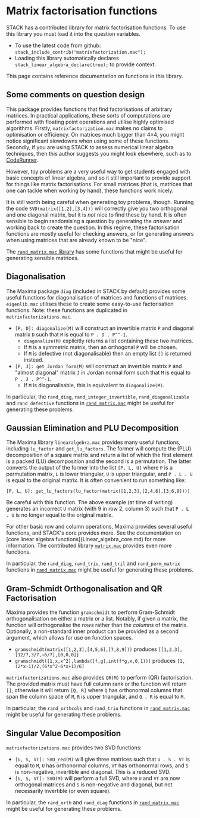 # Matrix factorisation functions

STACK has a contributed library for matrix factorisation functions.  To use this library you must load it into the question variables.

* To use the latest code from github: `stack_include_contrib("matrixfactorization.mac");`
* Loading this library automatically declares `stack_linear_algebra_declare(true);` to provide context.

This page contains reference documentation on functions in this library.

## Some comments on question design

This package provides functions that find factorisations of arbitrary matrices. In practical applications, these sorts of computations are performed with floating point operations and utilise highly optimised algorithms. Firstly, `matrixfactorization.mac` makes no claims to optimisation or efficiency. On matrices much bigger than 4×4, you might notice significant slowdowns when using some of these functions. Secondly, if you are using STACK to assess numerical linear algebra techniques, then this author suggests you might look elsewhere, such as to [CodeRunner](https://coderunner.org.nz/).

However, toy problems are a very useful way to get students engaged with basic concepts of linear algebra, and so it still important to provide support for things like matrix factorisations. For small matrices (that is, matrices that one can tackle when working by hand), these functions work nicely. 

It is still worth being careful when generating toy problems, though. Running the code `SVD(matrix([1,2],[3,4]))` will correctly give you two orthogonal and one diagonal matrix, but it is _not_ nice to find these by hand. It is often sensible to begin randomising a question by generating the _answer_ and working back to create the question. In this regime, these factorisation functions are mostly useful for checking answers, or for generating answers when using matrices that are already known to be "nice". 

The [`rand_matrix.mac` library](Random_Matrices.md) has some functions that might be useful for generating sensible matrices. 

## Diagonalisation

The Maxima package `diag` (included in STACK by default) provides some useful functions for diagonalisation of matrices and functions of matrices. `eigenlib.mac` utilises these to create some easy-to-use factorisation functions. Note: these functions are duplicated in `matrixfactorizations.mac`.

* `[P, D]: diagonalize(M)` will construct an invertible matrix `P` and diagonal matrix `D` such that `M` is equal to `P . D . P^^-1`.
  * `diagonalize(M)` explicitly returns a list containing these two matrices.
  * If `M` is a symmetric matrix, then an orthogonal `P` will be chosen.
  * If `M` is defective (not diagonalisable) then an empty list `[]` is returned instead.
* `[P, J]: get_Jordan_form(M)` will construct an invertible matrix `P` and "almost diagonal" matrix `J` in Jordan normal form such that `M` is equal to `P . J . P^^-1`.
  * If `M` is diagonalisable, this is equivalent to `diagonalize(M)`.

In particular, the `rand_diag`, `rand_integer_invertible`, `rand_diagonalizable` and `rand_defective` functions in [`rand_matrix.mac`](Random_Matrices.md) might be useful for generating these problems. 

## Gaussian Elimination and PLU Decomposition

The Maxima library `linearalgebra.mac` provides many useful functions, including `lu_factor` and `get_lu_factors`.  The former will compute the \(PLU\) decomposition of a square matrix and return a list of which the first element is a packed \(LU\) decomposition and the second is a permutation. The latter converts the output of the former into the list `[P, L, U]` where `P` is a permutation matrix, `L` is lower triangular, `U` is upper triangular, and `P . L . U` is equal to the original matrix. It is often convenient to run something like: 

    [P, L, U]: get_lu_factors(lu_factor(matrix([1,2,3],[2,4,6],[3,6,9])))

Be careful with this function. The above example (at time of writing) generates an incorrect `U` matrix (with 9 in row 2, column 3) such that `P . L . U` is no longer equal to the original matrix. 

For other basic row and column operations, Maxima provides several useful functions, and STACK's core provides more. See the documentation on [core linear algebra functions]{Linear_algebra_core.md) for more information. The contributed library [`matrix.mac`](Matrix_library.md) provides even more functions. 

In particular, the `rand_diag`, `rand_triu`, `rand_tril` and `rand_perm_matrix` functions in [`rand_matrix.mac`](Random_Matrices.md) might be useful for generating these problems. 

## Gram-Schmidt Orthogonalisation and QR Factorisation

Maxima provides the function `gramschmidt` to perform Gram-Schmidt orthogonalisation on either a matrix or a list. Notably, if given a matrix, the function will orthogonalise the _rows_ rather than the _columns_ of the matrix. Optionally, a non-standard inner product can be provided as a second argument, which allows for use on function spaces. 

* `gramschmidt(matrix([1,2,3],[4,5,6],[7,8,9]))` produces `[[1,2,3],[12/7,3/7,−6/7],[0,0,0]]`
* `gramschmidt([1,x,x^2],lambda([f,g],int(f*g,x,0,1)))` produces `[1,(2*x-1)/2,(6*x^2-6*x+1)/6]`

`matrixfactorizations.mac` also provides `QR(M)` to perform \(QR\) factorisation. The provided matrix must have full column rank or the function will return `[]`, otherwise it will return `[Q, R]` where `Q` has orthonormal columns that span the column space of `M`, `R` is upper triangular, and `Q . R` is equal to `M`. 

In particular, the `rand_orthcols` and `rand_triu` functions in [`rand_matrix.mac`](Random_Matrices.md) might be useful for generating these problems. 

## Singular Value Decomposition

`matrixfactorizations.mac` provides two SVD functions: 

* `[U, S, VT]: SVD_red(M)` will give three matrices such that `U . S . VT` is equal to `M`, `U` has orthonormal columns, `VT` has orthonormal rows, and `S` is non-negative, invertible and diagonal. This is a reduced SVD.
* `[U, S, VT]: SVD(M)` will perform a full SVD, where `U` and `VT` are now orthogonal matrices and `S` is non-negative and diagonal, but not necessarily invertible (or even square).

In particular, the `rand_orth` and `rand_diag` functions in [`rand_matrix.mac`](Random_Matrices.md) might be useful for generating these problems. 

